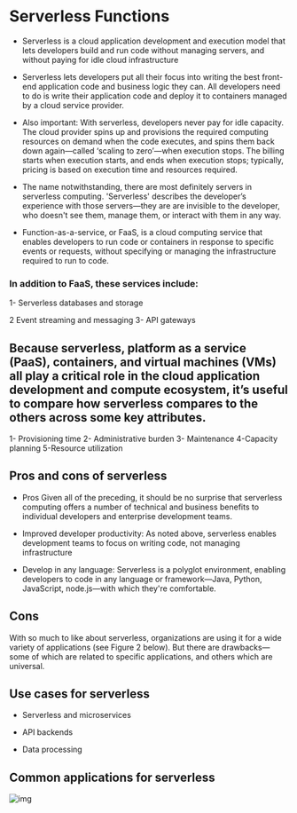# Serverless Functions

* Serverless is a cloud application development and execution model that lets developers build and run code without managing servers, and without paying for idle cloud infrastructure

* Serverless lets developers put all their focus into writing the best front-end application code and business logic they can. All developers need to do is write their application code and deploy it to containers managed by a cloud service provider.

* Also important: With serverless, developers never pay for idle capacity. The cloud provider spins up and provisions the required computing resources on demand when the code executes, and spins them back down again—called ‘scaling to zero’—when execution stops. The billing starts when execution starts, and ends when execution stops; typically, pricing is based on execution time and resources required.

* The name notwithstanding, there are most definitely servers in serverless computing. 'Serverless' describes the developer’s experience with those servers—they are are invisible to the developer, who doesn't see them, manage them, or interact with them in any way.

* Function-as-a-service, or FaaS, is a cloud computing service that enables developers to run code or containers in response to specific events or requests, without specifying or managing the infrastructure required to run to code.

 ### In addition to FaaS, these services include:

 1- Serverless databases and storage

 2 Event streaming and messaging
 3- API gateways

 ## Because serverless, platform as a service (PaaS), containers, and virtual machines (VMs) all play a critical role in the cloud application development and compute ecosystem, it’s useful to compare how serverless compares to the others across some key attributes.

 1- Provisioning time
 2- Administrative burden
 3- Maintenance
 4-Capacity planning
 5-Resource utilization 

 ## Pros and cons of serverless

 * Pros
Given all of the preceding, it should be no surprise that serverless computing offers a number of technical and business benefits to individual developers and enterprise development teams.
* Improved developer productivity: As noted above, serverless enables development teams to focus on writing code, not managing infrastructure

* Develop in any language: Serverless is a polyglot environment, enabling developers to code in any language or framework—Java, Python, JavaScript, node.js—with which they're comfortable.

## Cons
With so much to like about serverless, organizations are using it for a wide variety of applications (see Figure 2 below). But there are drawbacks—some of which are related to specific applications, and others which are universal.

## Use cases for serverless

* Serverless and microservices

* API backends

* Data processing

## Common applications for serverless

![img](https://1.cms.s81c.com/sites/default/files/2021-04-20/common_application.png)